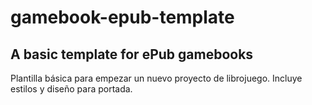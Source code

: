 # gamebook-epub-template

## A basic template for ePub gamebooks

Plantilla básica para empezar un nuevo proyecto de librojuego. Incluye estilos y diseño para portada.

